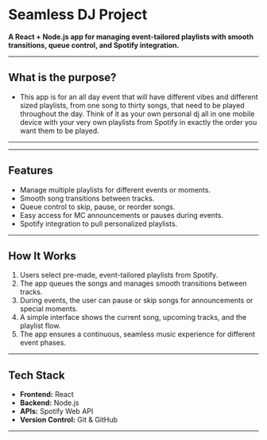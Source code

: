 # Seamless DJ Project

**A React + Node.js app for managing event-tailored playlists with smooth transitions, queue control, and Spotify integration.**

---

## What is the purpose?

- This app is for an all day event that will have different vibes and different sized playlists, from one song to thirty songs, that need to be played throughout the day. Think of it as your own personal dj all in one mobile device with your very own playlists from Spotify in exactly the order you want them to be played. 

---

---

## Features

- Manage multiple playlists for different events or moments.
- Smooth song transitions between tracks.
- Queue control to skip, pause, or reorder songs.
- Easy access for MC announcements or pauses during events.
- Spotify integration to pull personalized playlists.

---

## How It Works

1. Users select pre-made, event-tailored playlists from Spotify.
2. The app queues the songs and manages smooth transitions between tracks.
3. During events, the user can pause or skip songs for announcements or special moments.
4. A simple interface shows the current song, upcoming tracks, and the playlist flow.
5. The app ensures a continuous, seamless music experience for different event phases.

---

## Tech Stack

- **Frontend:** React
- **Backend:** Node.js
- **APIs:** Spotify Web API
- **Version Control:** Git & GitHub

---


